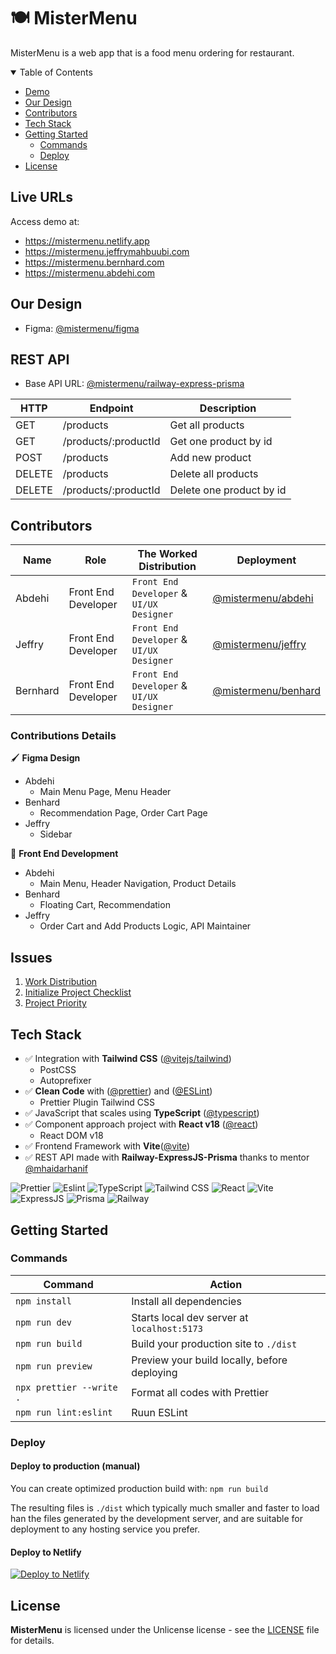 # 🍽️ MisterMenu

MisterMenu is a web app that is a food menu ordering for restaurant.

<details open>
<summary> Table of Contents </summary>

- [Demo](#demo)
- [Our Design](#our-design)
- [Contributors](#contributors)
- [Tech Stack](#tech-stack)
- [Getting Started](#getting-started)
  - [Commands](#commands)
  - [Deploy](#deploy)
- [License](#license)

</details>

## Live URLs

Access demo at:

- <https://mistermenu.netlify.app>
- <https://mistermenu.jeffrymahbuubi.com>
- <https://mistermenu.bernhard.com>
- <https://mistermenu.abdehi.com>

## Our Design

- Figma: [@mistermenu/figma](https://www.figma.com/file/R2vcyMmktVMeFGhRPJpPT9/Mister-Menu)

## REST API

- Base API URL: [@mistermenu/railway-express-prisma](https://mistermenu-api.up.railway.app)

| HTTP   | Endpoint             | Description              |
| ------ | -------------------- | ------------------------ |
| GET    | /products            | Get all products         |
| GET    | /products/:productId | Get one product by id    |
| POST   | /products            | Add new product          |
| DELETE | /products            | Delete all products      |
| DELETE | /products/:productId | Delete one product by id |

## Contributors

| Name     | Role                | The Worked Distribution                  | Deployment                                                   |
| -------- | ------------------- | ---------------------------------------- | ------------------------------------------------------------ |
| Abdehi   | Front End Developer | `Front End Developer` & `UI/UX Designer` | [@mistermenu/abdehi](https://mistermenu.abdehi.com)          |
| Jeffry   | Front End Developer | `Front End Developer` & `UI/UX Designer` | [@mistermenu/jeffry](https://mistermenu.jeffrymahbuubi.com)  |
| Bernhard | Front End Developer | `Front End Developer` & `UI/UX Designer` | [@mistermenu/benhard](https://mistermenu.benhardhustomo.com) |

### Contributions Details

🖌️ **Figma Design**

- Abdehi
  - Main Menu Page, Menu Header
- Benhard
  - Recommendation Page, Order Cart Page
- Jeffry
  - Sidebar

🧠 **Front End Development**

- Abdehi
  - Main Menu, Header Navigation, Product Details
- Benhard
  - Floating Cart, Recommendation
- Jeffry
  - Order Cart and Add Products Logic, API Maintainer

## Issues

1. [Work Distribution](https://github.com/mistermenu/mistermenu/issues/1)
2. [Initialize Project Checklist](https://github.com/mistermenu/mistermenu/issues/2)
3. [Project Priority](https://github.com/mistermenu/mistermenu/issues/3)

## Tech Stack

- ✅ Integration with **Tailwind CSS** ([@vitejs/tailwind](https://tailwindcss.com/docs/guides/vite))
  - PostCSS
  - Autoprefixer
- ✅ **Clean Code** with ([@prettier](https://prettier.io/docs/en/install.html)) and ([@ESLint](https://eslint.org/))
  - Prettier Plugin Tailwind CSS
- ✅ JavaScript that scales using **TypeScript** ([@typescript](https://www.typescriptlang.org/docs/handbook/intro.html))
- ✅ Component approach project with **React v18** ([@react](https://create-react-app.dev/docs/getting-started/))
  - React DOM v18
- ✅ Frontend Framework with **Vite**([@vite](https://vitejs.dev/guide/))
- ✅ REST API made with **Railway-ExpressJS-Prisma** thanks to mentor [@mhaidarhanif](https://github.com/mhaidarhanif)

![Prettier](https://img.shields.io/badge/prettier-1A2C34?style=for-the-badge&logo=prettier&logoColor=F7BA3E)
![Eslint](https://img.shields.io/badge/eslint-3A33D1?style=for-the-badge&logo=eslint&logoColor=white)
![TypeScript](https://img.shields.io/badge/TypeScript-007ACC?style=for-the-badge&logo=typescript&logoColor=white)
![Tailwind CSS](https://img.shields.io/badge/Tailwind_CSS-38B2AC?style=for-the-badge&logo=tailwind-css&logoColor=white)
![React](https://img.shields.io/badge/React-20232A?style=for-the-badge&logo=react&logoColor=61DAFB)
![Vite](https://img.shields.io/badge/Vite-B73BFE?style=for-the-badge&logo=vite&logoColor=FFD62E)
![ExpressJS](https://img.shields.io/badge/Express.js-000000?style=for-the-badge&logo=express&logoColor=white)
![Prisma](https://img.shields.io/badge/Prisma-3982CE?style=for-the-badge&logo=Prisma&logoColor=white)
![Railway](https://img.shields.io/badge/Railway-131415?style=for-the-badge&logo=railway&logoColor=white)

## Getting Started

### Commands

| Command                  | Action                                       |
| ------------------------ | -------------------------------------------- |
| `npm install`            | Install all dependencies                     |
| `npm run dev`            | Starts local dev server at `localhost:5173`  |
| `npm run build`          | Build your production site to `./dist`       |
| `npm run preview`        | Preview your build locally, before deploying |
| `npx prettier --write .` | Format all codes with Prettier               |
| `npm run lint:eslint`    | Ruun ESLint                                  |

### Deploy

#### Deploy to production (manual)

You can create optimized production build with:
`npm run build`

The resulting files is `./dist` which typically much smaller and faster to load han the files generated by the development server, and are suitable for deployment to any hosting service you prefer.

#### Deploy to Netlify

[![Deploy to Netlify](https://www.netlify.com/img/deploy/button.svg)](https://app.netlify.com/start/deploy?repository=https://github.com/mistermenu/mistermenu)

## License

**MisterMenu** is licensed under the Unlicense license - see the [LICENSE](https://github.com/mistermenu/mistermenu/blob/main/LICENSE) file for details.

